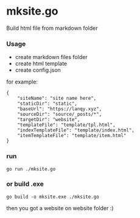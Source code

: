 # mksite.go

Build html file from markdown folder

### Usage

-   create markdown files folder
-   create html template
-   create config.json

for example:

```text
{
    "siteName": "site name here",
    "staticDir": "static",
    "baseUrl": "https://lanqy.xyz",
    "sourceDir": "source/_posts/*",
    "targetDir": "website",
    "templateFile": "template/tpl.html",
    "indexTemplateFile": "template/index.html",
    "itemTemplateFile": "template/item.html"
}
```

### run

```text
go run ./mksite.go
```

### or build .exe

```text
go build -o mksite.exe ./mksite.go
```

then you got a website on website folder :)
